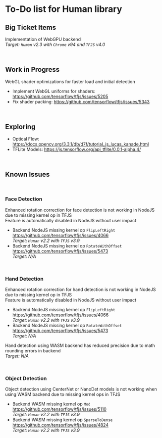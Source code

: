 # To-Do list for Human library

## Big Ticket Items

Implementation of WebGPU backend  
*Target: `Human` v2.3 with `Chrome` v94 and `TFJS` v4.0*

<br>

## Work in Progress

WebGL shader optimizations for faster load and initial detection

- Implement WebGL uniforms for shaders: <https://github.com/tensorflow/tfjs/issues/5205>
- Fix shader packing: <https://github.com/tensorflow/tfjs/issues/5343>

<br>

## Exploring

- Optical Flow: <https://docs.opencv.org/3.3.1/db/d7f/tutorial_js_lucas_kanade.html>
- TFLite Models: <https://js.tensorflow.org/api_tflite/0.0.1-alpha.4/>

<br>

## Known Issues

<br>

### Face Detection

Enhanced rotation correction for face detection is not working in NodeJS due to missing kernel op in TFJS  
Feature is automatically disabled in NodeJS without user impact  

- Backend NodeJS missing kernel op `FlipLeftRight`  
  <https://github.com/tensorflow/tfjs/issues/4066>  
  *Target: `Human` v2.2 with `TFJS` v3.9*
- Backend NodeJS missing kernel op `RotateWithOffset`  
  <https://github.com/tensorflow/tfjs/issues/5473>  
  *Target: N/A*

<br>

### Hand Detection

Enhanced rotation correction for hand detection is not working in NodeJS due to missing kernel op in TFJS  
Feature is automatically disabled in NodeJS without user impact  

- Backend NodeJS missing kernel op `FlipLeftRight`  
  <https://github.com/tensorflow/tfjs/issues/4066>  
  *Target: `Human` v2.2 with `TFJS` v3.9*
- Backend NodeJS missing kernel op `RotateWithOffset`  
  <https://github.com/tensorflow/tfjs/issues/5473>  
  *Target: N/A*

Hand detection using WASM backend has reduced precision due to math rounding errors in backend  
*Target: N/A*

<br>

### Object Detection

Object detection using CenterNet or NanoDet models is not working when using WASM backend due to missing kernel ops in TFJS  

- Backend WASM missing kernel op `Mod`  
  <https://github.com/tensorflow/tfjs/issues/5110>  
  *Target: `Human` v2.2 with `TFJS` v3.9*
- Backend WASM missing kernel op `SparseToDense`  
  <https://github.com/tensorflow/tfjs/issues/4824>  
  *Target: `Human` v2.2 with `TFJS` v3.9*
